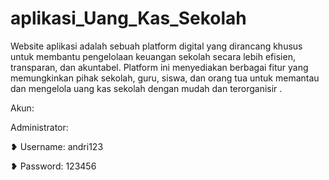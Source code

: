 # aplikasi_Uang_Kas_Sekolah

Website aplikasi adalah sebuah platform digital yang dirancang khusus untuk membantu pengelolaan keuangan sekolah secara lebih efisien, transparan, dan akuntabel.
Platform ini menyediakan berbagai fitur yang memungkinkan pihak sekolah, guru, siswa, dan orang tua untuk memantau dan mengelola uang kas sekolah dengan mudah dan terorganisir .

Akun:

Administrator:

❥ Username: andri123

❥ Password: 123456
